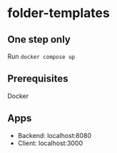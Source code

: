 # folder-templates

## One step only

Run `docker compose up`

## Prerequisites

Docker

## Apps

- Backend: localhost:8080
- Client: localhost:3000
